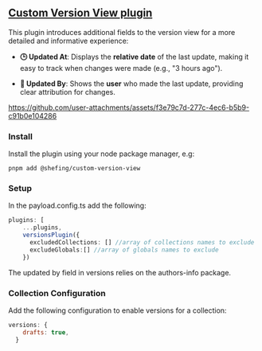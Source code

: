 ## [Custom Version View plugin](./src/index.ts)

This plugin introduces additional fields to the version view for a more detailed and informative experience:

- **🕒 Updated At**: Displays the **relative date** of the last update, making it easy to track when changes were made (e.g., "3 hours ago").
  
- **👤 Updated By**: Shows the **user** who made the last update, providing clear attribution for changes.


https://github.com/user-attachments/assets/f3e79c7d-277c-4ec6-b5b9-c91b0e104286

### Install

Install the plugin using your node package manager, e.g:

`pnpm add @shefing/custom-version-view`
### Setup
In the payload.config.ts add the following:

```typescript
plugins: [
    ...plugins,
    versionsPlugin({
      excludedCollections: [] //array of collections names to exclude
      excludeGlobals:[] //array of globals names to exclude
    })
```
The updated by field in versions relies on the authors-info package.

### Collection Configuration

Add the following configuration to enable versions for a collection:

```javascript
versions: {
    drafts: true,
  }
```

